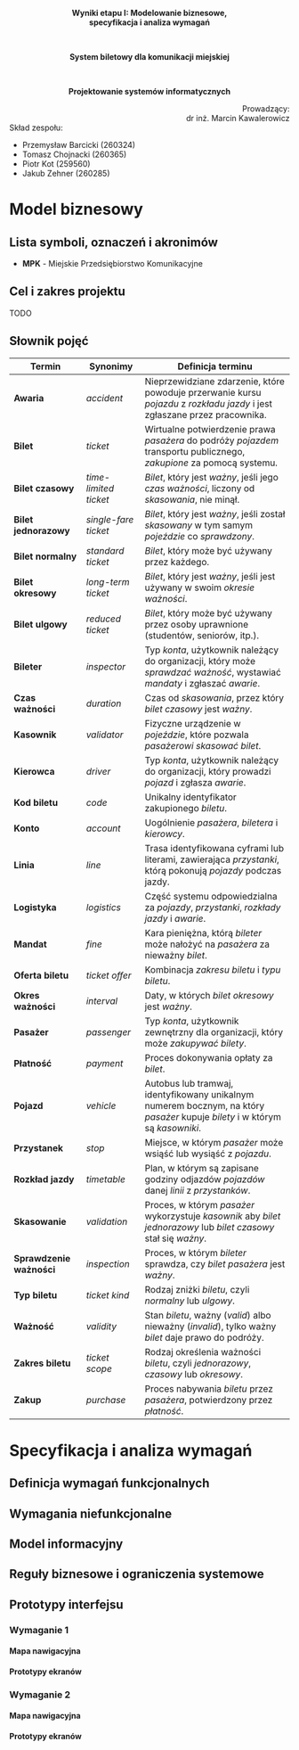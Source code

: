 <div align="center">
<p><b>Wyniki etapu I: Modelowanie biznesowe, <br/> specyfikacja i analiza wymagań</b></p>
<br/>
<p><b>System biletowy dla komunikacji miejskiej</b></p>
<br/>
<p><b>Projektowanie systemów informatycznych</b></p>
</div>
<div align="right">Prowadzący:<br/>dr inż. Marcin Kawalerowicz</div>
<div>
Skład zespołu:
<ul>
  <li>Przemysław Barcicki (260324)</li>
  <li>Tomasz Chojnacki (260365)</li>
  <li>Piotr Kot (259560)</li>
  <li>Jakub Zehner (260285)</li>
</ul>
</div>

# Model biznesowy

## Lista symboli, oznaczeń i akronimów

- **MPK** - Miejskie Przedsiębiorstwo Komunikacyjne

## Cel i zakres projektu

TODO

## Słownik pojęć

| Termin                   | Synonimy              | Definicja terminu                                                                                                            |
| ------------------------ | --------------------- | ---------------------------------------------------------------------------------------------------------------------------- |
| **Awaria**               | _accident_            | Nieprzewidziane zdarzenie, które powoduje przerwanie kursu _pojazdu_ z _rozkładu jazdy_ i jest zgłaszane przez pracownika.   |
| **Bilet**                | _ticket_              | Wirtualne potwierdzenie prawa _pasażera_ do podróży _pojazdem_ transportu publicznego, _zakupione_ za pomocą systemu.        |
| **Bilet czasowy**        | _time-limited ticket_ | _Bilet_, który jest _ważny_, jeśli jego _czas ważności_, liczony od _skasowania_, nie minął.                                 |
| **Bilet jednorazowy**    | _single-fare ticket_  | _Bilet_, który jest _ważny_, jeśli został _skasowany_ w tym samym _pojeździe_ co _sprawdzony_.                               |
| **Bilet normalny**       | _standard ticket_     | _Bilet_, który może być używany przez każdego.                                                                               |
| **Bilet okresowy**       | _long-term ticket_    | _Bilet_, który jest _ważny_, jeśli jest używany w swoim _okresie ważności_.                                                  |
| **Bilet ulgowy**         | _reduced ticket_      | _Bilet_, który może być używany przez osoby uprawnione (studentów, seniorów, itp.).                                          |
| **Bileter**              | _inspector_           | Typ _konta_, użytkownik należący do organizacji, który może _sprawdzać ważność_, wystawiać _mandaty_ i zgłaszać _awarie_.    |
| **Czas ważności**        | _duration_            | Czas od _skasowania_, przez który _bilet czasowy_ jest _ważny_.                                                              |
| **Kasownik**             | _validator_           | Fizyczne urządzenie w _pojeździe_, które pozwala _pasażerowi_ _skasować_ _bilet_.                                            |
| **Kierowca**             | _driver_              | Typ _konta_, użytkownik należący do organizacji, który prowadzi _pojazd_ i zgłasza _awarie_.                                 |
| **Kod biletu**           | _code_                | Unikalny identyfikator zakupionego _biletu_.                                                                                 |
| **Konto**                | _account_             | Uogólnienie _pasażera_, _biletera_ i _kierowcy_.                                                                             |
| **Linia**                | _line_                | Trasa identyfikowana cyframi lub literami, zawierająca _przystanki_, którą pokonują _pojazdy_ podczas jazdy.                 |
| **Logistyka**            | _logistics_           | Część systemu odpowiedzialna za _pojazdy_, _przystanki_, _rozkłady jazdy_ i _awarie_.                                        |
| **Mandat**               | _fine_                | Kara pieniężna, którą _bileter_ może nałożyć na _pasażera_ za nieważny _bilet_.                                              |
| **Oferta biletu**        | _ticket offer_        | Kombinacja _zakresu biletu_ i _typu biletu_.                                                                                 |
| **Okres ważności**       | _interval_            | Daty, w których _bilet okresowy_ jest _ważny_.                                                                               |
| **Pasażer**              | _passenger_           | Typ _konta_, użytkownik zewnętrzny dla organizacji, który może _zakupywać_ _bilety_.                                         |
| **Płatność**             | _payment_             | Proces dokonywania opłaty za _bilet_.                                                                                        |
| **Pojazd**               | _vehicle_             | Autobus lub tramwaj, identyfikowany unikalnym numerem bocznym, na który _pasażer_ kupuje _bilety_ i w którym są _kasowniki_. |
| **Przystanek**           | _stop_                | Miejsce, w którym _pasażer_ może wsiąść lub wysiąść z _pojazdu_.                                                             |
| **Rozkład jazdy**        | _timetable_           | Plan, w którym są zapisane godziny odjazdów _pojazdów_ danej _linii_ z _przystanków_.                                        |
| **Skasowanie**           | _validation_          | Proces, w którym _pasażer_ wykorzystuje _kasownik_ aby _bilet jednorazowy_ lub _bilet czasowy_ stał się _ważny_.             |
| **Sprawdzenie ważności** | _inspection_          | Proces, w którym _bileter_ sprawdza, czy _bilet_ _pasażera_ jest _ważny_.                                                    |
| **Typ biletu**           | _ticket kind_         | Rodzaj zniżki _biletu_, czyli _normalny_ lub _ulgowy_.                                                                       |
| **Ważność**              | _validity_            | Stan _biletu_, ważny (_valid_) albo nieważny (_invalid_), tylko ważny _bilet_ daje prawo do podróży.                         |
| **Zakres biletu**        | _ticket scope_        | Rodzaj określenia ważności _biletu_, czyli _jednorazowy_, _czasowy_ lub _okresowy_.                                          |
| **Zakup**                | _purchase_            | Proces nabywania _biletu_ przez _pasażera_, potwierdzony przez _płatność_.                                                   |

# Specyfikacja i analiza wymagań

## Definicja wymagań funkcjonalnych
<!-- [User stories, could be split into epics. Can be copied from Backlog] -->

## Wymagania niefunkcjonalne
<!-- [List of at least n+1 requirements, from different categories, e.g. safety, security, performance, availability etc. expressed in verifiable/miserable manner; n – the number of team members; must be accepted by the teacher and make sense in the context] -->

## Model informacyjny
<!-- [Class diagram of system entities with attributes. Can be one per domain. Can be limited to the scope of specified user stories.] -->

## Reguły biznesowe i ograniczenia systemowe
<!-- [A list of business constrains for entities/relationship in the Information model] -->

## Prototypy interfejsu
<!-- [For crucial functional requirements in each domain (at least 2). It is recommended, the prototypes be a part of user-story specification] -->

### Wymaganie 1
<!-- [Requirement definition.] -->

#### Mapa nawigacyjna

#### Prototypy ekranów

### Wymaganie 2
<!-- [Requirement definition.] -->

#### Mapa nawigacyjna

#### Prototypy ekranów
